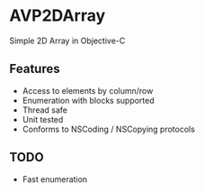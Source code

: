 # AVP2DArray

Simple 2D Array in Objective-C

## Features

- Access to elements by column/row
- Enumeration with blocks supported
- Thread safe
- Unit tested
- Conforms to NSCoding / NSCopying protocols
 
## TODO

- Fast enumeration

